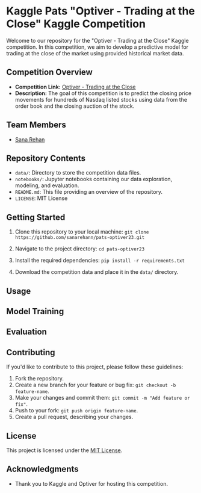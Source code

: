 # Kaggle Pats "Optiver - Trading at the Close" Kaggle Competition

Welcome to our repository for the "Optiver - Trading at the Close" Kaggle competition. In this competition, we aim to develop a predictive model for trading at the close of the market using provided historical market data.

## Competition Overview

- **Competition Link:** [Optiver - Trading at the Close](https://www.kaggle.com/competitions/optiver-trading-at-the-close)
- **Description:** The goal of this competition is to predict the closing price movements for hundreds of Nasdaq listed stocks using data from the order book and the closing auction of the stock.
## Team Members

- [Sana Rehan](https://github.com/sanarehann)

## Repository Contents

- `data/`: Directory to store the competition data files.
- `notebooks/`: Jupyter notebooks containing our data exploration, modeling, and evaluation.
- `README.md`: This file providing an overview of the repository.
- `LICENSE`: MIT License

## Getting Started

1. Clone this repository to your local machine:
`git clone https://github.com/sanarehann/pats-optiver23.git`

2. Navigate to the project directory:
`cd pats-optiver23`

3. Install the required dependencies: 
`pip install -r requirements.txt`

4. Download the competition data and place it in the `data/` directory.

## Usage

## Model Training

## Evaluation

## Contributing

If you'd like to contribute to this project, please follow these guidelines:

1. Fork the repository.
2. Create a new branch for your feature or bug fix: `git checkout -b feature-name`.
3. Make your changes and commit them: `git commit -m "Add feature or fix"`.
4. Push to your fork: `git push origin feature-name`.
5. Create a pull request, describing your changes.

## License

This project is licensed under the [MIT License](LICENSE).

## Acknowledgments

- Thank you to Kaggle and Optiver for hosting this competition.

